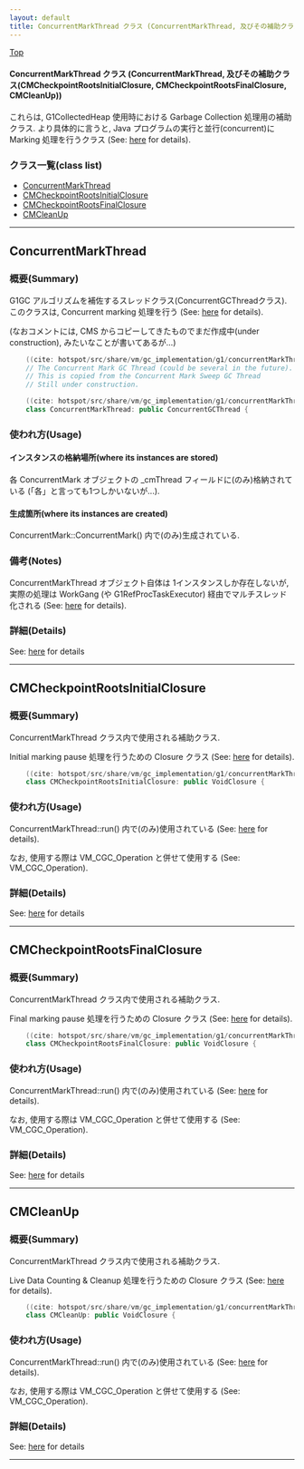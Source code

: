 ```yaml
---
layout: default
title: ConcurrentMarkThread クラス (ConcurrentMarkThread, 及びその補助クラス(CMCheckpointRootsInitialClosure, CMCheckpointRootsFinalClosure, CMCleanUp))
---
```

[Top](../index.html)

#### ConcurrentMarkThread クラス (ConcurrentMarkThread, 及びその補助クラス(CMCheckpointRootsInitialClosure, CMCheckpointRootsFinalClosure, CMCleanUp))

これらは, G1CollectedHeap 使用時における Garbage Collection 処理用の補助クラス.
より具体的に言うと, Java プログラムの実行と並行(concurrent)に Marking 処理を行うクラス (See: [here](no2935d4w.html) for details).


### クラス一覧(class list)

  * [ConcurrentMarkThread](#nowh5I6kWN)
  * [CMCheckpointRootsInitialClosure](#noOpv-VYIC)
  * [CMCheckpointRootsFinalClosure](#noCTQVbJE2)
  * [CMCleanUp](#no3BSdpH-H)


---
## <a name="nowh5I6kWN" id="nowh5I6kWN">ConcurrentMarkThread</a>

### 概要(Summary)
G1GC アルゴリズムを補佐するスレッドクラス(ConcurrentGCThreadクラス).
このクラスは, Concurrent marking 処理を行う (See: [here](no2935d4w.html) for details).

(なおコメントには, CMS からコピーしてきたものでまだ作成中(under construction), みたいなことが書いてあるが...)


```cpp
    ((cite: hotspot/src/share/vm/gc_implementation/g1/concurrentMarkThread.hpp))
    // The Concurrent Mark GC Thread (could be several in the future).
    // This is copied from the Concurrent Mark Sweep GC Thread
    // Still under construction.
```


```cpp
    ((cite: hotspot/src/share/vm/gc_implementation/g1/concurrentMarkThread.hpp))
    class ConcurrentMarkThread: public ConcurrentGCThread {
```

### 使われ方(Usage)
#### インスタンスの格納場所(where its instances are stored)
各 ConcurrentMark オブジェクトの _cmThread フィールドに(のみ)格納されている
(「各」と言っても1つしかいないが...).

#### 生成箇所(where its instances are created)
ConcurrentMark::ConcurrentMark() 内で(のみ)生成されている.

### 備考(Notes)
ConcurrentMarkThread オブジェクト自体は 1インスタンスしか存在しないが,
実際の処理は WorkGang (や G1RefProcTaskExecutor) 経由でマルチスレッド化される (See: [here](no2935d4w.html) for details).




### 詳細(Details)
See: [here](../doxygen/classConcurrentMarkThread.html) for details

---
## <a name="noOpv-VYIC" id="noOpv-VYIC">CMCheckpointRootsInitialClosure</a>

### 概要(Summary)
ConcurrentMarkThread クラス内で使用される補助クラス.

Initial marking pause 処理を行うための Closure クラス (See: [here](no2935d4w.html) for details).


```cpp
    ((cite: hotspot/src/share/vm/gc_implementation/g1/concurrentMarkThread.cpp))
    class CMCheckpointRootsInitialClosure: public VoidClosure {
```

### 使われ方(Usage)
ConcurrentMarkThread::run() 内で(のみ)使用されている (See: [here](no2935d4w.html) for details).

なお, 使用する際は VM_CGC_Operation と併せて使用する (See: VM_CGC_Operation).




### 詳細(Details)
See: [here](../doxygen/classCMCheckpointRootsInitialClosure.html) for details

---
## <a name="noCTQVbJE2" id="noCTQVbJE2">CMCheckpointRootsFinalClosure</a>

### 概要(Summary)
ConcurrentMarkThread クラス内で使用される補助クラス.

Final marking pause 処理を行うための Closure クラス (See: [here](no2935d4w.html) for details).


```cpp
    ((cite: hotspot/src/share/vm/gc_implementation/g1/concurrentMarkThread.cpp))
    class CMCheckpointRootsFinalClosure: public VoidClosure {
```

### 使われ方(Usage)
ConcurrentMarkThread::run() 内で(のみ)使用されている (See: [here](no2935d4w.html) for details).

なお, 使用する際は VM_CGC_Operation と併せて使用する (See: VM_CGC_Operation).




### 詳細(Details)
See: [here](../doxygen/classCMCheckpointRootsFinalClosure.html) for details

---
## <a name="no3BSdpH-H" id="no3BSdpH-H">CMCleanUp</a>

### 概要(Summary)
ConcurrentMarkThread クラス内で使用される補助クラス.

Live Data Counting & Cleanup 処理を行うための Closure クラス (See: [here](no2935d4w.html) for details).


```cpp
    ((cite: hotspot/src/share/vm/gc_implementation/g1/concurrentMarkThread.cpp))
    class CMCleanUp: public VoidClosure {
```

### 使われ方(Usage)
ConcurrentMarkThread::run() 内で(のみ)使用されている (See: [here](no2935d4w.html) for details).

なお, 使用する際は VM_CGC_Operation と併せて使用する (See: VM_CGC_Operation).




### 詳細(Details)
See: [here](../doxygen/classCMCleanUp.html) for details

---
